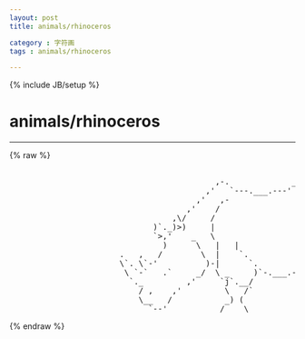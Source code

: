 ```yaml
---
layout: post
title: animals/rhinoceros
category : 字符画
tags : animals/rhinoceros
---
```

{% include JB/setup %}
# animals/rhinoceros
---
{% raw %}
<pre>

                                           ,-.             __
                                         ,&#039;   `---.___.---&#039;  `.
                                       ,&#039;   ,-                 `-._
                                     ,&#039;    /                       \
                                  ,\/     /                        \\
                              )`._)&gt;)     |                         \\
                              `&gt;,&#039;    _   \                  /       ||
                                )      \   |   |            |        |\\
                       .   ,   /        \  |    `.          |        | ))
                       \`. \`-&#039;          )-|      `.        |        /((
                        \ `-`   .`     _/  \ _     )`-.___.--\      /  `&#039;
                         `._         ,&#039;     `j`.__/           `.    \
                           / ,    ,&#039;         \   /`             \   /
                           \__   /           _) (               _) (
                             `--&#039;           /____\             /____\ </pre>
{% endraw %}
